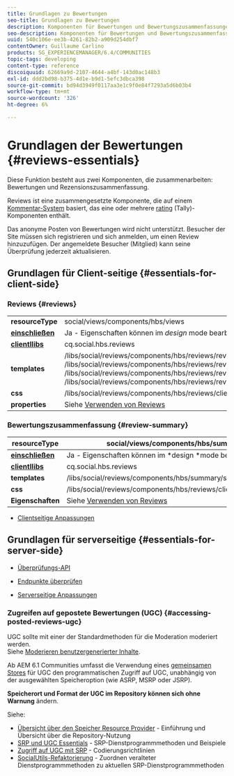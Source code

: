 ```yaml
---
title: Grundlagen zu Bewertungen
seo-title: Grundlagen zu Bewertungen
description: Komponenten für Bewertungen und Bewertungszusammenfassungen
seo-description: Komponenten für Bewertungen und Bewertungszusammenfassungen
uuid: 540c106e-ee3b-4261-82b2-a909d254dbf7
contentOwner: Guillaume Carlino
products: SG_EXPERIENCEMANAGER/6.4/COMMUNITIES
topic-tags: developing
content-type: reference
discoiquuid: 62669a9d-2107-4644-a4bf-143d0ac148b3
exl-id: ddd2bd98-b375-4d1e-b9d1-5efc3dbca398
source-git-commit: bd94d3949f0117aa3e1c9f0e84f7293a5d6b03b4
workflow-type: tm+mt
source-wordcount: '326'
ht-degree: 6%

---
```


# Grundlagen der Bewertungen {#reviews-essentials}

Diese Funktion besteht aus zwei Komponenten, die zusammenarbeiten: Bewertungen und Rezensionszusammenfassung.

Reviews ist eine zusammengesetzte Komponente, die auf einem [Kommentar-System](essentials-comments.md) basiert, das eine oder mehrere [rating](rating-basics.md) (Tally)-Komponenten enthält.

Das anonyme Posten von Bewertungen wird nicht unterstützt. Besucher der Site müssen sich registrieren und sich anmelden, um einen Review hinzuzufügen. Der angemeldete Besucher (Mitglied) kann seine Überprüfung jederzeit aktualisieren.

## Grundlagen für Client-seitige {#essentials-for-client-side}

### Reviews {#reviews}

<table> 
 <tbody>
  <tr>
   <td> <strong>resourceType</strong></td> 
   <td>social/views/components/hbs/views</td> 
  </tr>
  <tr>
   <td> <a href="scf.md#add-or-include-a-communities-component"><strong>einschließen</strong></a></td> 
   <td>Ja - Eigenschaften können im <i>design </i>mode bearbeitet werden</td> 
  </tr>
  <tr>
   <td> <a href="client-customize.md#clientlibs-for-scf"><strong>clientllibs</strong></a></td> 
   <td>cq.social.hbs.reviews</td> 
  </tr>
  <tr>
   <td> <strong>templates</strong></td> 
   <td> /libs/social/reviews/components/hbs/reviews/reviews.hbs<br /> /libs/social/reviews/components/hbs/reviews/review/review.hbs<br /> /libs/social/reviews/components/hbs/reviews/review/status.hbs<br /> /libs/social/reviews/components/hbs/reviews/review/toolbar.hbs</td> 
  </tr>
  <tr>
   <td> <strong>css</strong></td> 
   <td> /libs/social/reviews/components/hbs/reviews/clientlibs/review.css</td> 
  </tr>
  <tr>
   <td><strong>properties</strong></td> 
   <td>Siehe <a href="reviews.md">Verwenden von Reviews</a></td> 
  </tr>
 </tbody>
</table>

### Bewertungszusammenfassung {#review-summary}

| **resourceType** | social/views/components/hbs/summary |
|---|---|
| [**einschließen**](scf.md#add-or-include-a-communities-component) | Ja - Eigenschaften können im *design *mode bearbeitet werden |
| [**clientllibs**](client-customize.md#clientlibs-for-scf) | cq.social.hbs.reviews |
| **templates** | /libs/social/reviews/components/hbs/summary/summary.hbs |
| **css** | /libs/social/reviews/components/hbs/reviews/clientlibs/review.css |
| **Eigenschaften** | Siehe [Verwenden von Reviews](reviews.md) |

* [Clientseitige Anpassungen](client-customize.md)

## Grundlagen für serverseitige {#essentials-for-server-side}

* [Überprüfungs-API](https://helpx.adobe.com/experience-manager/6-4/sites/developing/using/reference-materials/javadoc/com/adobe/cq/social/review/client/api/package-summary.html)

* [Endpunkte überprüfen](https://helpx.adobe.com/experience-manager/6-4/sites/developing/using/reference-materials/javadoc/com/adobe/cq/social/review/client/endpoints/package-summary.html)

* [Serverseitige Anpassungen](server-customize.md)

### Zugreifen auf gepostete Bewertungen (UGC) {#accessing-posted-reviews-ugc}

UGC sollte mit einer der Standardmethoden für die Moderation moderiert werden.\
Siehe [Moderieren benutzergenerierter Inhalte](moderate-ugc.md).

Ab AEM 6.1 Communities umfasst die Verwendung eines [gemeinsamen Stores](working-with-srp.md) für UGC den programmatischen Zugriff auf UGC, unabhängig von der ausgewählten Speicheroption (wie ASRP, MSRP oder JSRP).

**Speicherort und Format der UGC im Repository können sich ohne Warnung** ändern.

Siehe:

* [Übersicht über den Speicher Resource Provider](srp.md)  - Einführung und Übersicht über die Repository-Nutzung
* [SRP und UGC Essentials](srp-and-ugc.md)  - SRP-Dienstprogrammmethoden und Beispiele
* [Zugriff auf UGC mit SRP](accessing-ugc-with-srp.md)  - Codierungsrichtlinien
* [SocialUtils-Refaktorierung](socialutils.md)  - Zuordnen veralteter Dienstprogrammmethoden zu aktuellen SRP-Dienstprogrammmethoden
